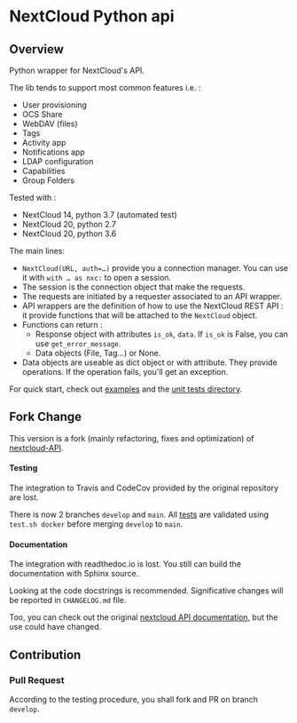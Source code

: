 # NextCloud Python api

## Overview

Python wrapper for NextCloud's API.

The lib tends to support most common features i.e. :

* User provisioning
* OCS Share
* WebDAV (files)
* Tags
* Activity app
* Notifications app
* LDAP configuration
* Capabilities
* Group Folders

Tested with :

* NextCloud 14, python 3.7 (automated test)
* NextCloud 20, python 2.7
* NextCloud 20, python 3.6

The main lines:

* `NextCloud(URL, auth=…)` provide you a connection manager. You can use it with `with … as nxc:` to open a session.
* The session is the connection object that make the requests.
* The requests are initiated by a requester associated to an API wrapper.
* API wrappers are the definition of how to use the NextCloud REST API : it provide functions that will be attached to the `NextCloud` object.
* Functions can return :
    - Response object with attributes `is_ok`, `data`. If `is_ok` is False, you can use `get_error_message`.
    - Data objects (File, Tag…) or None.
* Data objects are useable as dict object or with attribute. They provide operations. If the operation fails, you'll get an exception.

For quick start, check out [examples](examples) and the [unit tests directory](tests).


## Fork Change

This version is a fork (mainly refactoring, fixes and optimization) of [nextcloud-API](https://github.com/EnterpriseyIntranet/nextcloud-API).

#### Testing
The integration to Travis and CodeCov provided by the original repository are lost.

There is now 2 branches `develop` and `main`.
All [tests](tests) are validated using `test.sh docker` before merging `develop` to `main`.


#### Documentation
The integration with readthedoc.io is lost.
You still can build the documentation with Sphinx source.

Looking at the code docstrings is recommended.
Significative changes will be reported in `CHANGELOG.md` file.

Too, you can check out the original [nextcloud API documentation](https://nextcloud-api.readthedocs.io/en/latest/introduction.html), but the use could have changed.


## Contribution

### Pull Request
According to the testing procedure, you shall fork and PR on branch `develop`.
